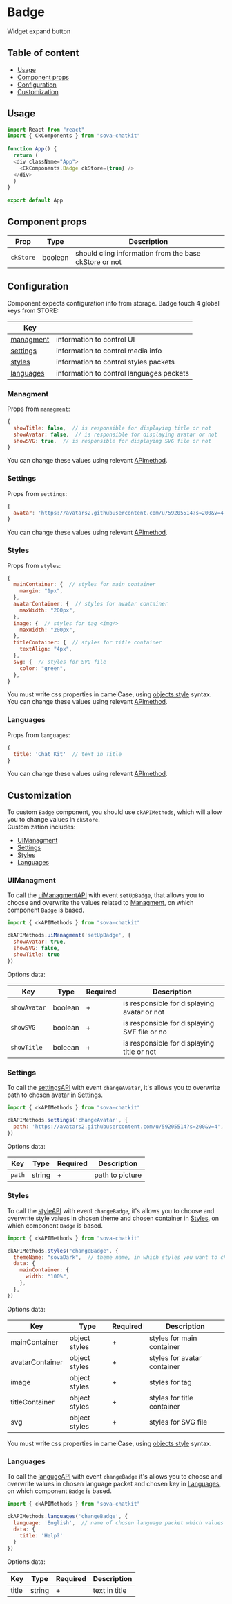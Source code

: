 # Badge
Widget expand button


## Table of content
* [Usage](#usage) 
* [Component props](#component_props)   
* [Configuration](#configuration)   
* [Customization](#customization)   


## Usage <a name="usage"></a>
```javascript
import React from "react"
import { CkComponents } from "sova-chatkit"
 
function App() {
  return (
  <div className="App">
    <CkComponents.Badge ckStore={true} />
  </div>
  )
}
 
export default App
```



## Component props <a name="component_props"></a>
| Prop       | Type    |  Description                                                                                      |
|------------|---------|---------------------------------------------------------------------------------------------------|
| `ckStore`  | boolean | should cling information from the base [ckStore](https://github.com/sovaai/chatKit-lib#3) or not  |



## Configuration <a name="configuration"></a>
Component expects configuration info from storage. Badge touch 4 global keys from STORE:  

| Key                               |                                            |
|-----------------------------------|--------------------------------------------|
| [managment](#conf_managment)      | information to control UI                  |
| [settings](#conf_settings)        | information to control media info          |
| [styles](#conf_styles)            | information to control styles packets      |
| [languages](#conf_languages)      | information to control languages packets   |



### Managment <a name="conf_managment"></a>
Props from `managment`:  
```javascript
{
  showTitle: false,  // is responsible for displaying title or not
  showAvatar: false,  // is responsible for displaying avatar or not
  showSVG: true,  // is responsible for displaying SVG file or not
}
```
You can change these values using relevant [APImethod](#uimanagment- "description of method").



### Settings <a name="conf_settings"></a>
Props from `settings`:  
```javascript
{
  avatar: 'https://avatars2.githubusercontent.com/u/59205514?s=200&v=4' // path to the image which will be shown as avatar 
}
```
You can change these values using relevant [APImethod](#settings--1 "description of method").



### Styles <a name="conf_styles"></a>
Props from `styles`:  
```javascript
{
  mainContainer: {  // styles for main container
    margin: "1px",
  },
  avatarContainer: {  // styles for avatar container
    maxWidth: "200px",
  },
  image: {  // styles for tag <img/>
    maxWidth: "200px",
  },
  titleContainer: {  // styles for title container
    textAlign: "4px",
  },
  svg: {  // styles for SVG file
    color: "green",
  },
}

```
You must write css properties in camelCase, using [objects style](https://emotion.sh/docs/object-styles "read more about objects style") syntax.  
You can change these values using relevant [APImethod](#styles--1 "description of method").



### Languages <a name="conf_languages"></a>
Props from `languages`:  
```javascript
{
  title: 'Chat Kit'  // text in Title 
}
```
You can change these values using relevant [APImethod](#custom_languages "description of method").



## Customization <a name="customization"></a>
To custom `Badge` component, you should use `ckAPIMethods`, which will allow you to change values in `ckStore`.  
Customization includes:  

* [UIManagment](#custom_managment)
* [Settings](#custom_settings)
* [Styles](#custom_styles)
* [Languages](#custom_languages)



### UIManagment <a name="custom_managment"></a>
To call the [uiManagmentAPI](https://github.com/sovaai/chatKit-lib/blob/master/docs/apimethods/uiManagmentAPI.md "description of method") with event `setUpBadge`, that allows you to choose and overwrite the values related to [Managment](#conf_managment), on which component `Badge` is based.
```javascript
import { ckAPIMethods } from "sova-chatkit"

ckAPIMethods.uiManagment('setUpBadge', {
  showAvatar: true,
  showSVG: false,
  showTitle: true
})
```

Options data:   

| Key             |   Type     | Required  |  Description                                   |
|-----------------|------------|-----------|------------------------------------------------|
| `showAvatar`    | boolean    |     +     | is responsible for displaying avatar or not    |
| `showSVG`       | boolean    |     +     | is responsible for displaying SVF file or no   |
| `showTitle`     | boleean    |     +     | is responsible for displaying title or not     |



### Settings <a name="custom_settings"></a> 
To call the [settingsAPI](https://github.com/sovaai/chatKit-lib/blob/master/docs/apimethods/settingsAPI.md "description of method") with event `changeAvatar`, it's allows you to overwrite path to chosen avatar in [Settings](#conf_settings). 

```javascript
import { ckAPIMethods } from "sova-chatkit"

ckAPIMethods.settings('changeAvatar', {
  path: 'https://avatars2.githubusercontent.com/u/59205514?s=200&v=4',
})
```
Options data: 

| Key             |   Type     | Required  |  Description       |
|-----------------|------------|-----------|--------------------|
| `path`          | string     |     +     | path to picture    |



### Styles <a name="custom_styles"></a>
To call the [styleAPI](https://github.com/sovaai/chatKit-lib/blob/master/docs/apimethods/styleAPI.md "description of method") with event `changeBadge`, it's allows you to choose and overwrite style values in chosen theme and chosen container in [Styles](#conf_styles), on which component `Badge` is based. 
```javascript
import { ckAPIMethods } from "sova-chatkit"

ckAPIMethods.styles("changeBadge", {
  themeName: "sovaDark",  // theme name, in which styles you want to change anything
  data: {
    mainContainer: {
      width: "100%",
    },
  },
})
```

Options data:

| Key                |   Type          | Required  |  Description                  |
|--------------------|-----------------|-----------|-------------------------------|
| mainContainer      | object styles   |     +     | styles for main container     |
| avatarContainer    | object styles   |     +     | styles for avatar container   |
| image              | object styles   |     +     | styles for tag <img/>         |
| titleContainer     | object styles   |     +     | styles for title container    |
| svg                | object styles   |     +     | styles for SVG file           |

You must write css properties in camelCase, using [objects style](https://emotion.sh/docs/object-styles "read more about objects style") syntax.
 

### Languages <a name="custom_languages"></a>
To call the [langugeAPI](https://github.com/sovaai/chatKit-lib/blob/master/docs/apimethods/languageAPI.md "description of method") with event `changeBadge` it's allows you to choose and overwrite values in chosen language packet and chosen key in [Languages](#conf_languages), on which component `Badge` is based. 

```javascript
import { ckAPIMethods } from "sova-chatkit"

ckAPIMethods.languages('changeBadge', {
  language: 'English',  // name of chosen language packet which values you want to change
  data: {
    title: 'Help?'
  }
})
```

Options data:    

| Key                |   Type          | Required  |  Description                  |
|--------------------|-----------------|-----------|-------------------------------|
| title              | string          |     +     | text in title                 |
